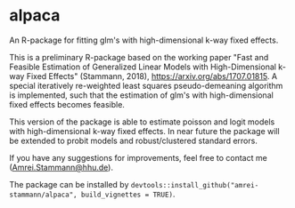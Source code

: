 # alpaca
An R-package for fitting glm's with high-dimensional k-way fixed effects.

This is a preliminary R-package based on the working paper "Fast and Feasible Estimation of Generalized Linear Models with High-Dimensional k-way Fixed Effects" (Stammann, 2018), https://arxiv.org/abs/1707.01815. A special iteratively re-weighted least squares pseudo-demeaning algorithm is implemented, such that the estimation of glm's with high-dimensional fixed effects becomes feasible. 

This version of the package is able to estimate  poisson and logit models with high-dimensional k-way fixed effects. 
In near future the package will be extended to probit models and robust/clustered standard errors.

If you have any suggestions for improvements, feel free to contact me (Amrei.Stammann@hhu.de).

The package can be installed by `devtools::install_github("amrei-stammann/alpaca", build_vignettes = TRUE)`.
